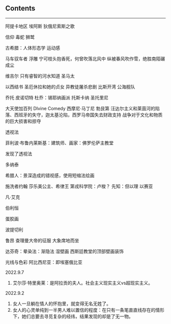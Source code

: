 ## Contents
----


阿提卡地区
埃阿斯
狄俄尼索斯之歌


信仰
毒蛇
狮鹫

古希腊：人体形态学
运动感


马车驭车者
浮雕
宁可枝头抱香死，何曾吹落北风中
纵被春风吹作雪，绝胜南陌碾成尘

维吉尔
只有睿智的河水知道
圣马太

以西结书
圣厄休拉和她的贞女
异教徒屠杀悲剧
比斯开湾
公海舰队

乔托
皮诺切特
杜乔：锡耶纳画派
托斯卡纳
圣托里尼

大天使加百列
DIvine Comedy
西摩尼·马丁尼
勃艮第
汪达尔主义和莱茵河的陷落、西班牙的失守，迦太基沦陷，西罗马帝国失去财政支持
战争对于文化和物质的巨大损害和掠夺

透视法

菲利波·布鲁内莱斯基：建筑师、画家：佛罗伦萨主教堂

发现了透视法

多纳泰


希腊人：景深造成的错视感，使用短缩法绘画

施洗者约翰
莎乐美公主、希律王
第戎科学院：卢梭？
先知：但以理   以赛亚

凡·艾克

伯利恒

蛋胶画

波提切利

鲁昂
查理曼大帝的征服
大象席地而坐


达芬奇：晕染法：渐隐法
湿壁画
西斯廷教堂的顶部壁画装饰

光线与色彩
阿比西尼亚：即埃塞俄比亚


2022.9.7
1. 艾尔莎·特里奥莱：是阿拉贡的夫人。社会主义现实主义vs超现实主义。


2022.9.2
1. 女人一旦躺在情人的怀抱里，就变得无名无姓了。
2. 女人的心灵单纯到一半男人难以置信的程度：在只有一条笔直直线存在的情形下，她们总要去寻觅复杂的经纬，结果发现的却是了无一物。
